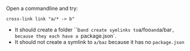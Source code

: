 Open a commandline and try:

```
cross-link link "a/* -> b"
```

- It should create a folder ``b` and create symlinks to `a/foo` and `a/bar`, because they each have a `package.json`.
- It should not create a symlink to `a/baz` because it has no `package.json`
